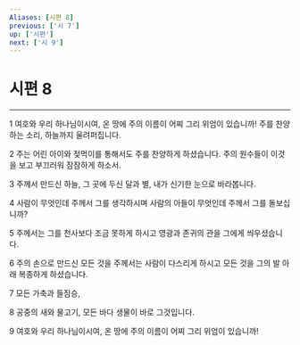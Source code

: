 ```yaml
---
Aliases: [시편 8]
previous: ['시 7']
up: ['시편']
next: ['시 9']
---
```

# 시편 8

***


1 여호와 우리 하나님이시여, 온 땅에 주의 이름이 어찌 그리 위엄이 있습니까! 주를 찬양하는 소리, 하늘까지 울려퍼집니다. 

2 주는 어린 아이와 젖먹이를 통해서도 주를 찬양하게 하셨습니다. 주의 원수들이 이것을 보고 부끄러워 잠잠하게 하소서. 

3 주께서 만드신 하늘, 그 곳에 두신 달과 별, 내가 신기한 눈으로 바라봅니다. 

4 사람이 무엇인데 주께서 그를 생각하시며 사람의 아들이 무엇인데 주께서 그를 돌보십니까? 

5 주께서는 그를 천사보다 조금 못하게 하시고 영광과 존귀의 관을 그에게 씌우셨습니다. 

6 주의 손으로 만드신 모든 것을 주께서는 사람이 다스리게 하시고 모든 것을 그의 발 아래 복종하게 하셨습니다. 

7 모든 가축과 들짐승, 

8 공중의 새와 물고기, 모든 바다 생물이 바로 그것입니다. 

9 여호와 우리 하나님이시여, 온 땅에 주의 이름이 어찌 그리 위엄이 있습니까!
